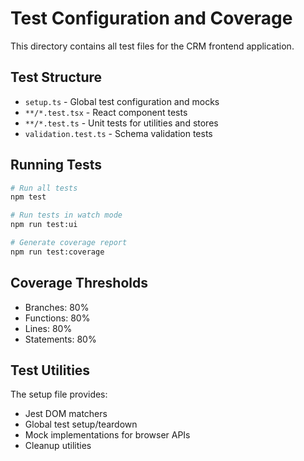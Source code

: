 # Test Configuration and Coverage

This directory contains all test files for the CRM frontend application.

## Test Structure

- `setup.ts` - Global test configuration and mocks
- `**/*.test.tsx` - React component tests
- `**/*.test.ts` - Unit tests for utilities and stores
- `validation.test.ts` - Schema validation tests

## Running Tests

```bash
# Run all tests
npm test

# Run tests in watch mode
npm run test:ui

# Generate coverage report
npm run test:coverage
```

## Coverage Thresholds

- Branches: 80%
- Functions: 80%
- Lines: 80%
- Statements: 80%

## Test Utilities

The setup file provides:

- Jest DOM matchers
- Global test setup/teardown
- Mock implementations for browser APIs
- Cleanup utilities
